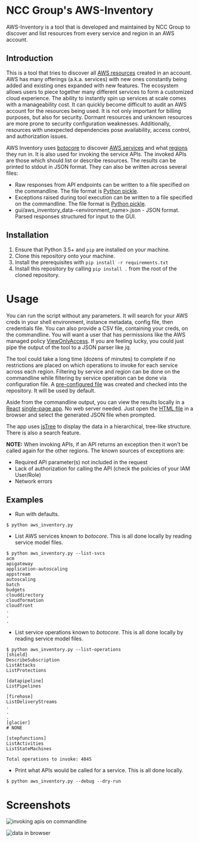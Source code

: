 # NCC Group's AWS-Inventory

AWS-Inventory is a tool that is developed and maintained by NCC Group to discover and list resources from every service 
and region in an AWS account.

## Introduction

This is a tool that tries to discover all 
[AWS resources](https://docs.aws.amazon.com/general/latest/gr/glos-chap.html#resource) created 
in an account. AWS has many offerings (a.k.a. services) with new ones constantly being added and existing ones expanded 
with new features. The ecosystem allows users to piece together many different services to form a customized cloud 
experience. The ability to instantly spin up services at scale comes with a manageability cost. It can quickly become 
difficult to audit an AWS account for the resources being used. It is not only important for billing purposes, but also 
for security. Dormant resources and unknown resources are more prone to security configuration weaknesses. 
Additionally, resources with unexpected dependencies pose availability, access control, and authorization issues.

AWS Inventory uses [botocore](https://github.com/boto/botocore) to discover 
[AWS services](https://botocore.readthedocs.io/en/latest/reference/index.html) and what 
[regions](https://docs.aws.amazon.com/AWSEC2/latest/UserGuide/using-regions-availability-zones.html) they run in. It is 
also used for invoking the service APIs. The invoked APIs are those which should list or describe resources. 
The results can be printed to stdout in JSON format. They can also be written across several files:

* Raw responses from API endpoints can be written to a file specified on the commandline. The file format is [Python pickle](https://docs.python.org/3/library/pickle.html).
* Exceptions raised during tool execution can be written to a file specified on the commandline. The file format is [Python pickle](https://docs.python.org/3/library/pickle.html).
* gui/aws_inventory_data-&lt;environment_name&gt;.json - JSON format. Parsed responses structured for input to the GUI.

## Installation 

1. Ensure that Python 3.5+ and `pip` are installed on your machine.
2. Clone this repository onto your machine.
2. Install the prerequisites with `pip install -r requirements.txt`
3. Install this repository by calling `pip install .` from the root of the cloned repository.

# Usage

You can run the script without any parameters. It will search for your AWS creds in your shell environment, 
instance metadata, config file, then credentials file. You can also provide a CSV file, containing your creds, on the 
commandline. You will want a user that has permissions like the AWS managed policy 
[ViewOnlyAccess](arn:aws:iam::aws:policy/job-function/ViewOnlyAccess). If you are feeling lucky, you could just pipe 
the output of the tool to a JSON parser like *jq*.

The tool could take a long time (dozens of minutes) to complete if no restrictions are placed on which operations to 
invoke for each service across each region. Filtering by service and region can be done on the commandline while 
filtering by service operation can be done via configuration file. A [pre-configured file](operation_blacklist.conf) 
was created and checked into the repository. It will be used by default. 

Aside from the commandline output, you can view the results locally in a [React](https://reactjs.org/) 
[single-page app](https://en.wikipedia.org/wiki/Single-page_application). No web server needed. Just open the 
[HTML file](gui/dist/index.html) in a browser and select the generated JSON file when prompted.  

The app uses [jsTree](https://www.jstree.com/) to display the data in a hierarchical, tree-like structure. There is 
also a search feature.

**NOTE:** When invoking APIs, if an API returns an exception then it won't be called again for the other regions. The 
known sources of exceptions are:

* Required API parameter(s) not included in the request
* Lack of authorization for calling the API (check the policies of your IAM User/Role)
* Network errors

## Examples

* Run with defaults.

`$ python aws_inventory.py`

* List AWS services known to *botocore*. This is all done locally by reading service model files.

```
$ python aws_inventory.py --list-svcs
acm
apigateway
application-autoscaling
appstream
autoscaling
batch
budgets
clouddirectory
cloudformation
cloudfront
.
.
.
```

- List service operations known to *botocore*. This is all done locally by reading service model files.

```
$ python aws_inventory.py --list-operations
[shield]
DescribeSubscription
ListAttacks
ListProtections

[datapipeline]
ListPipelines

[firehose]
ListDeliveryStreams
.
.
.
[glacier]
# NONE

[stepfunctions]
ListActivities
ListStateMachines

Total operations to invoke: 4045
```

* Print what APIs would be called for a service. This is all done locally.

`$ python aws_inventory.py --debug --dry-run`

# Screenshots

![invoking apis on commandline](screenshots/invoking%20apis%20on%20commandline.png)

![data in browser](screenshots/data%20in%20browser.png)
